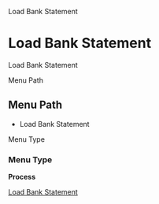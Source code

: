 
Load Bank Statement
# Load Bank Statement


Load Bank Statement

Menu Path
## Menu Path



- Load Bank Statement

Menu Type
### Menu Type

**Process**


[Load Bank Statement](../../functional-guide/window/process-load_bankstatement.md)